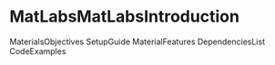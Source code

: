 # MatLabsMatLabsIntroduction
MaterialsObjectives
SetupGuide
MaterialFeatures
DependenciesList
CodeExamples
